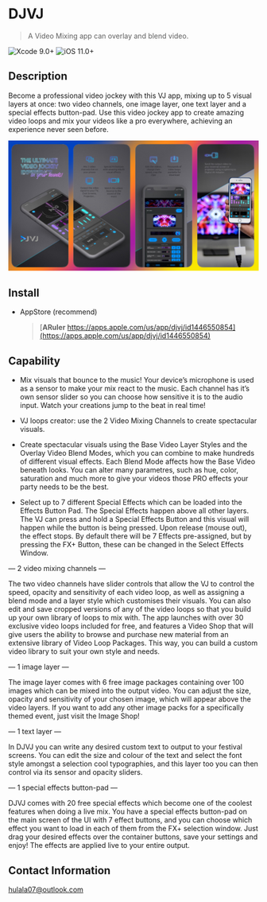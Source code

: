# DJVJ
> A Video Mixing app can overlay and blend video.

![Xcode 9.0+](https://img.shields.io/badge/Xcode-9.0%2B-blue.svg)
![iOS 11.0+](https://img.shields.io/badge/iOS-11.0%2B-blue.svg)

## Description

Become a professional video jockey with this VJ app, mixing up to 5 visual layers at once: two video channels, one image layer, one text layer and a special effects button-pad. Use this video jockey app to create amazing video loops and mix your videos like a pro everywhere, achieving an experience never seen before.

![](djvj.jpg)


## Install

- AppStore (recommend)

  > [**ARuler** https://apps.apple.com/us/app/djvj/id1446550854](https://apps.apple.com/us/app/djvj/id1446550854)


## Capability

- Mix visuals that bounce to the music! Your device’s microphone is used as a sensor to make your mix react to the music. Each channel has it’s own sensor slider so you can choose how sensitive it is to the audio input. Watch your creations jump to the beat in real time!

- VJ loops creator: use the 2 Video Mixing Channels to create spectacular visuals.

- Create spectacular visuals using the Base Video Layer Styles and the Overlay Video Blend Modes, which you can combine to make hundreds of different visual effects. Each Blend Mode affects how the Base Video beneath looks. You can alter many parametres, such as hue, color, saturation and much more to give your videos those PRO effects your party needs to be the best.

- Select up to 7 different Special Effects which can be loaded into the Effects Button Pad. The Special Effects happen above all other layers. The VJ can press and hold a Special Effects Button and this visual will happen while the button is being pressed. Upon release (mouse out), the effect stops. By default there will be 7 Effects pre-assigned, but by pressing the FX+ Button, these can be changed in the Select Effects Window.


— 2 video mixing channels —

The two video channels have slider controls that allow the VJ to control the speed, opacity and sensitivity of each video loop, as well as assigning a blend mode and a layer style which customises their visuals. You can also edit and save cropped versions of any of the video loops so that you build up your own library of loops to mix with. The app launches with over 30 exclusive video loops included for free, and features a Video Shop that will give users the ability to browse and purchase new material from an extensive library of Video Loop Packages. This way, you can build a custom video library to suit your own style and needs.


— 1 image layer —

The image layer comes with 6 free image packages containing over 100 images which can be mixed into the output video. You can adjust the size, opacity and sensitivity of your chosen image, which will appear above the video layers. If you want to add any other image packs for a specifically themed event, just visit the Image Shop!


— 1 text layer —

In DJVJ you can write any desired custom text to output to your festival screens. You can edit the size and colour of the text and select the font style amongst a selection cool typographies, and this layer too you can then control via its sensor and opacity sliders.


— 1 special effects button-pad —

DJVJ comes with 20 free special effects which become one of the coolest features when doing a live mix. You have a special effects button-pad on the main screen of the UI with 7 effect buttons, and you can choose which effect you want to load in each of them from the FX+ selection window. Just drag your desired effects over the container buttons, save your settings and enjoy! The effects are applied live to your entire output.

## Contact Information
hulala07@outlook.com


